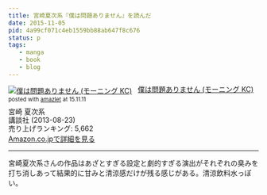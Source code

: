 ```yaml
---
title: 宮崎夏次系『僕は問題ありません』を読んだ
date: 2015-11-05
pid: 4a99cf071c4eb1559bb88ab647f8c676
status: p
tags:
   - manga
   - book
   - blog
---
```


<div class="amazlet-box" style="margin-bottom:0px;"><div class="amazlet-image" style="float:left;margin:0px 12px 1px 0px;"><a href="http://www.amazon.co.jp/exec/obidos/ASIN/406387236X/dotimpact-22/ref=nosim/" name="amazletlink" target="_blank"><img src="http://ecx.images-amazon.com/images/I/51hAtSAeXgL._SL160_.jpg" alt="僕は問題ありません (モーニング KC)" style="border: none;" /></a></div><div class="amazlet-info" style="line-height:120%; margin-bottom: 10px"><div class="amazlet-name" style="margin-bottom:10px;line-height:120%"><a href="http://www.amazon.co.jp/exec/obidos/ASIN/406387236X/dotimpact-22/ref=nosim/" name="amazletlink" target="_blank">僕は問題ありません (モーニング KC)</a><div class="amazlet-powered-date" style="font-size:80%;margin-top:5px;line-height:120%">posted with <a href="http://www.amazlet.com/" title="amazlet" target="_blank">amazlet</a> at 15.11.11</div></div><div class="amazlet-detail">宮崎 夏次系 <br />講談社 (2013-08-23)<br />売り上げランキング: 5,662<br /></div><div class="amazlet-sub-info" style="float: left;"><div class="amazlet-link" style="margin-top: 5px"><a href="http://www.amazon.co.jp/exec/obidos/ASIN/406387236X/dotimpact-22/ref=nosim/" name="amazletlink" target="_blank">Amazon.co.jpで詳細を見る</a></div></div></div><div class="amazlet-footer" style="clear: left"></div></div>

---- 

宮崎夏次系さんの作品はあざとすぎる設定と劇的すぎる演出がそれぞれの臭みを打ち消しあって結果的に甘みと清涼感だけが残る感じがある。清涼飲料水っぽい。